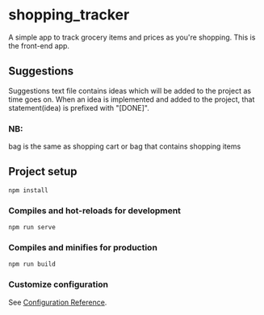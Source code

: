 # shopping_tracker

A simple app to track grocery items and prices as you're shopping.
This is the front-end app.


## Suggestions
Suggestions text file contains ideas which will be added to the project as time goes on. When an idea is implemented and added to the project, that statement(idea) is prefixed with "[DONE]".


### NB:
bag is the same as shopping cart or bag that contains shopping items



## Project setup
```
npm install
```

### Compiles and hot-reloads for development
```
npm run serve
```

### Compiles and minifies for production
```
npm run build
```

### Customize configuration
See [Configuration Reference](https://cli.vuejs.org/config/).
